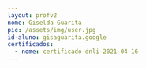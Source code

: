 ```yaml
---
layout: profv2
nome: Giselda Guarita
pic: /assets/img/user.jpg
id-aluno: gisaguarita.google
certificados:
  - nome: certificado-dnli-2021-04-16
---
```


